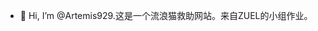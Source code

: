 - 👋 Hi, I’m @Artemis929.这是一个流浪猫救助网站。来自ZUEL的小组作业。


<!---
Artemis929/Artemis929 is a ✨ special ✨ repository because its `README.md` (this file) appears on your GitHub profile.
You can click the Preview link to take a look at your changes.
--->
